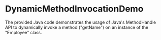 # DynamicMethodInvocationDemo
The provided Java code demonstrates the usage of Java's MethodHandle API to dynamically invoke a method ("getName") on an instance of the "Employee" class.
